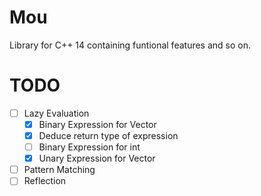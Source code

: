 # Mou
Library for C++ 14 containing funtional features and so on.

# TODO
- [ ] Lazy Evaluation
    - [x] Binary Expression for Vector
    - [x] Deduce return type of expression
    - [ ] Binary Expression for int
    - [x] Unary Expression for Vector
- [ ] Pattern Matching
- [ ] Reflection
